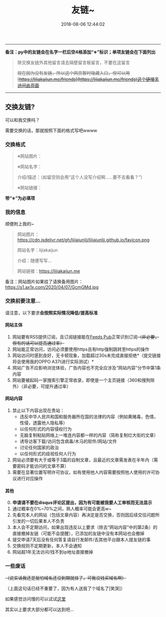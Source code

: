 ﻿---
title: 友链~
date: 2018-08-06 12:44:02
comments: true
description: 好伙伴们在哪里~
lk: /friends
---
<link rel="stylesheet" id="kratos-css" href="/css/kratosr.min.css" type="text/css" media="all">
<div class="linkpage"><ul id="friendsList"></ul></div>

<script type="text/javascript">
{
    const myFriends = [
        ["https://blog.edenjohnson.cyou", "https://cdn.jsdelivr.net/gh/MEMZSONBILI/PicGoBed@master/images/20200625174516.jpg", "Eden瞎写小屋", "去探索，去发现"],
        ["https://www.wonder1999.com", "https://puui.qpic.cn/fans_admin/0/3_1409075683_1585285152036/0", "wonder", "一个励志进入阿里巴巴的惨淡大学生，或许前路茫茫，但我仍会砥砺前行"],
        ["https://www.xunflash.top/", "https://s1.ax1x.com/2020/09/21/wb8qET.jpg", "xunflash", "这个人没写介绍啊……要不去看看？"],
        ["https://typeboom.com", "https://img.typeboom.com/extreme.png", "typeboom", "易燃易爆"],
        ["https://boxcat.cc", "https://s3.ax1x.com/2020/11/21/D1iEee.jpg", "盒猫的小窝", "小记一下，不要在互联网的浪潮里忘记我"],
        ["https://spookerv5.github.io/", "https://spookerv5.github.io/images/avatar.png", "Lenger的后花园", "如果是你的话，一定没问题"],
        ["https://krau.top/", "https://avatar.dawnlab.me/qq/1636648138", "krau’s blog", "年轻，就要折腾"],
        ["https://anillc.cn", "https://gravatar.loli.net/avatar/5df946d48b36e6f8061cdfe7ebcdf75c?s=512", "Anillc’s blog", "最喜欢鹿乃啦XD"],
        ["http://lkkkk.xyz", "https://i.loli.net/2021/01/31/CD25rd37Lt6HyOF.png", "LK的小站", "普普通通的初三学生"],
        ["https://xiaolii.com", "https://ae01.alicdn.com/kf/U1a423c679ff74f5bbb61638d6e5403b5V.jpg", "小理の小窝", "生而为爷 我很抱歉"],
    ];



    let friendNodes = '';
    while (myFriends.length > 0) {
        const rndNum = Math.floor(Math.random()*myFriends.length);
        friendNodes += `<li><a target="_blank" href="${myFriends[rndNum][0]}"><img src="${myFriends[rndNum][1]}"><h4>${myFriends[rndNum][2]}</h4><p>${myFriends[rndNum][3]}</p></a></li>`;
        myFriends.splice(rndNum, 1);
    }
    document.getElementById("friendsList").innerHTML = friendNodes;
}
</script>

---

**备注：py中的友链会在名字一栏后空4格添加“※”标识；单项友链会在下面列出**

>除交换友链外其他留言请去隔壁留言板留言，不要在这留言
>
>~~现在因为没有友链，所以这个网页暂时隐藏入口，但可以用[https://lijiakaijun.me/friends](https://lijiakaijun.me/friends)这个链接来访问此页面~~

---

## 交换友链?

<!--看来现在还没有人和我交换友链呢...那...-->

可以和我交换吗？

需要交换的话，那就按照下面的格式写吧wwww

### 交换格式

> ※网站图片：
>
> ※网站名字：
>
>介绍/描述：（如留空则会用“这个人没写介绍啊......要不去看看？”）
>
>※网站链接：

**带“※”为必填项**

### 我的信息

顺便附上我的~

>网站图片：https://cdn.jsdelivr.net/gh/lijiajunljj/lijiajunljj.github.io/favicon.png
>
>网站名字：lijiakaijun
>
>介绍：随便写写...
>
>网站链接：https://lijiakaijun.me

备注：网站图片如果挂了请换备用图片：https://s1.ax1x.com/2020/04/07/GcmGMd.jpg

### 交换前要注意...

请注意，以下要求**会按照实际情况降低/提高标准**

#### 网站主体

1. 网站要有RSS提供订阅，且订阅链接能在[Feeds Pub](https://feeds.pub)正常识别订阅~~（非必要，但有的话可以提高通过率）~~
2. 网站能正常访问，访问必须要使用https且有http强制跳转至https的操作
3. 网站访问时感到良好，无卡顿现象，加载超过30s未完成直接拒绝*（提交链接将会使用我的OPPO A37t进行实际测试）*
4. 网站广告不应影响浏览体验，广告内容也不完全应涉及“网站内容”分节中第1条内容
5. 网站要被起码一家搜索引擎正常收录，即使是一个主页链接（360和搜狗除外）（非必要，可提升通过率）

#### 网站内容

1. 禁止以下内容出现在贵站：
   - 违反中华人民共和国和服务器所在国的法律的内容（例如黄赌毒，色情，性侵，透露他人隐私等）
   - 以任何形式的内容侵权行为
   - 无脑复制粘贴网络上一堆连内容都一样的内容（简称复制烂大街的文章）
   - 诱导访客下载/访问包含病毒/木马的软件/网站/文件
   - 讨论任何国家的政治
   - 以任何形式的歧视任何人行为
2. 网站必须要有大于或等于3篇的自制文章，且最近的文章需发表在半年内（需要密码才能访问的文章不算）
3. 需要在显著位置写明许可协议，如有使用他人内容需要按照他人使用的许可协议进行对应操作

#### 其他
0. **申请请不要在disqus评论区提出，因为有可能被我要人工审核而无法显示**
1. 通过概率在0%~70%之间，熟人概率可能会更高w~
2. 先看完本人的网站（包括文章内容）再决定是否交换，否则因后续交往问题所引发的一切后果本人不负责
3. 本人会不定期访问，如果出现违反以上要求（除去“网站内容”中的第2条）的直接撤掉友链（可能不会提醒），已添加的友链中没有本网站也会撤掉
4. 提交申请7天后没有任何答复请自行发邮件/去其他平台跟本人提友链的事
5. 交换规则不定期更新，本人不会通知
6. 网站超1年无法访问/找不到ip地址直接撤掉

### 一些废话

~~（说实话我还是挺怕域名还没到期就挂了，可我没钱买域名啊）~~

（上面这句话已经不重要了，因为有人送我了个域名了[笑哭]）

如果感觉访问慢的可以试试[这里](https://blog.lijiajunljj.tk)

其实以上要求大部分都可以达到吧...


